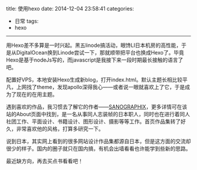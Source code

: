 title: 使用hexo
date: 2014-12-04 23:58:41
categories:
- 日常
tags:
- hexo
---
用Hexo差不多算是一时兴起。黑五linode搞活动，眼馋LI日本机房的高性能，于是从DigitalOcean换到Linode尝试一下，那就顺带把平台也换成Hexo了。毕竟Hexo是基于nodeJs写的，而javascript是我接下来一段时期最长接触的语言了吧。

配置好VPS，本地安装Hexo生成新blog，打开index.html。默认主题长相比较平凡，上网找了theme，发现apollo深得我心——或者说一眼就喜欢上了它，于是成为了现在的在用主题。

遇到喜欢的作品，我习惯去了解它的作者——[SANOGRAPHIX](http://www.sanographix.net/)，更多详情可在该站的About页面中找到，是一名从事同人志装帧的日本职人，同时也在进行着同人社团工作、平面设计、书籍设计、图形设计、摄影等等工作。首页作品集转了好久，非常喜欢他的风格，打算多研究一下。

说到日本，其实网上看到的很多网站设计作品集都源自日本，但是这方面的交流却很少的样子。国内的圈子就只在国内搞，有机会出墙看看也许能学到些新的思路。

最近缺方向，再去买点书看看吧！